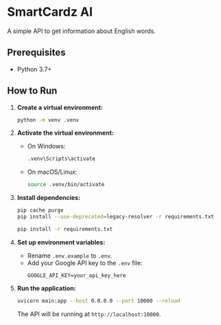 # SmartCardz AI

A simple API to get information about English words.

## Prerequisites

- Python 3.7+

## How to Run

1.  **Create a virtual environment:**
    ```sh
    python -m venv .venv
    ```

2.  **Activate the virtual environment:**
    - On Windows:
      ```sh
      .venv\Scripts\activate
      ```
    - On macOS/Linux:
      ```sh
      source .venv/bin/activate
      ```

3.  **Install dependencies:**
    ```sh
    pip cache purge
    pip install --use-deprecated=legacy-resolver -r requirements.txt

    pip install -r requirements.txt
    ```

4.  **Set up environment variables:**
    - Rename `.env.example` to `.env`.
    - Add your Google API key to the `.env` file:
      ```
      GOOGLE_API_KEY=your_api_key_here
      ```

5.  **Run the application:**
    ```sh
    uvicorn main:app --host 0.0.0.0 --port 10000 --reload
    ```
    The API will be running at `http://localhost:10000`.